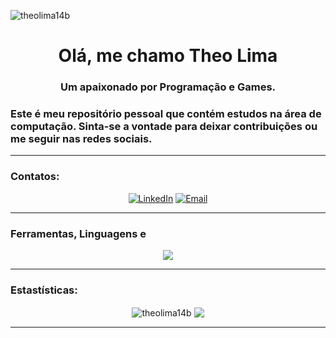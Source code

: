 <p align="left"> <img src="https://komarev.com/ghpvc/?username=theolima14b&label=Profile%20views&color=0e75b6&style=flat" alt="theolima14b" /> </p>

<h1 align="center">Olá, me chamo Theo Lima</h1>
<h3 align="center">Um apaixonado por Programação e Games.</h3>
<h3 align="Left">Este é meu repositório pessoal que contém estudos na área de computação. Sinta-se a vontade para deixar contribuições ou me seguir nas redes sociais.</h3>

-----

<h3 align="left">Contatos:</h3>
<p align="center">
<a href="https://www.linkedin.com/in/theobplima/" target="_blank"><img alt="LinkedIn" src="https://img.shields.io/badge/LinkedIn-@theobplima-blue?style=flat&logo=linkedin"></a>
<a href="mailto:theo.suporte@hotmail.com"><img alt="Email" src="https://img.shields.io/badge/Email-theo.suporte@hotmail.com-blue?style=flat&logo=hotmail"></a>
</p>

-----

<h3 align="left">Ferramentas, Linguagens e </h3>
<p align="center">
    <img src="https://skillicons.dev/icons?i=git,html,css,docker,express,js,jest,mongodb,mysql,nodejs,py,react,ts,vscode" />    
</p>

-----

<h3 align="left"> Estastísticas:</h3>
<p align="center">
  <img align="center" src="https://github-readme-stats.vercel.app/api?username=theolima14b&theme=monokai&show_icons=true&locale=pt-br" alt="theolima14b" />
  <img align="center" src="https://github-readme-streak-stats.herokuapp.com/?user=theolima14b&theme=monokai&locale=pt-br"/>
</p>

-----
